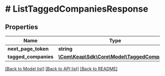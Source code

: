 # # ListTaggedCompaniesResponse

## Properties

Name | Type | Description | Notes
------------ | ------------- | ------------- | -------------
**next_page_token** | **string** |  | [optional]
**tagged_companies** | [**\Com\Keap\Sdk\Core\Model\TaggedCompany[]**](TaggedCompany.md) |  | [optional]

[[Back to Model list]](../../README.md#models) [[Back to API list]](../../README.md#endpoints) [[Back to README]](../../README.md)
